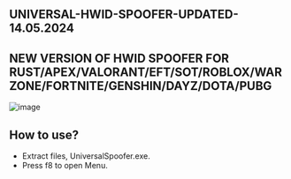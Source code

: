## UNIVERSAL-HWID-SPOOFER-UPDATED-14.05.2024
## NEW VERSION OF HWID SPOOFER FOR RUST/APEX/VALORANT/EFT/SOT/ROBLOX/WARZONE/FORTNITE/GENSHIN/DAYZ/DOTA/PUBG

![image](https://github.com/H3nkam/UNIVERSAL-HWID-SPOOFER/assets/169761895/dd98f9ac-5757-4767-83a2-cd8d1a62d89b)

## How to use?
- Extract files, UniversalSpoofer.exe.
- Press f8 to open Menu.
